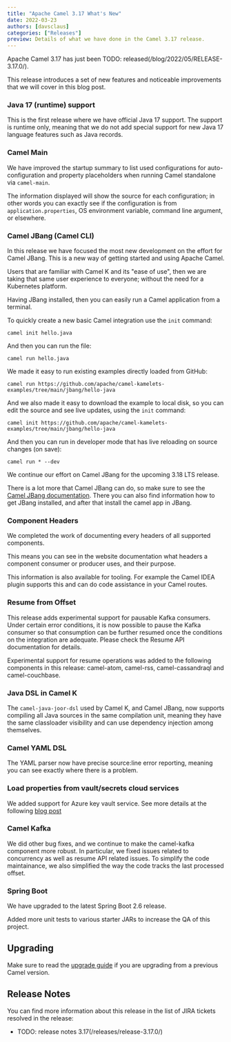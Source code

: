 ```yaml
---
title: "Apache Camel 3.17 What's New"
date: 2022-03-23
authors: [davsclaus]
categories: ["Releases"]
preview: Details of what we have done in the Camel 3.17 release.
---
```


Apache Camel 3.17 has just been TODO: released(/blog/2022/05/RELEASE-3.17.0/).

This release introduces a set of new features and noticeable improvements that we will cover in this blog post.

### Java 17 (runtime) support

This is the first release where we have official Java 17 support. The support is runtime only,
meaning that we do not add special support for new Java 17 language features such as Java records.

### Camel Main

We have improved the startup summary to list used configurations for auto-configuration and property placeholders
when running Camel standalone via `camel-main`.

The information displayed will show the source for each configuration; in other words
you can exactly see if the configuration is from `application.properties`, OS environment variable,
command line argument, or elsewhere.

### Camel JBang (Camel CLI)

In this release we have focused the most new development on the effort for Camel JBang.
This is a new way of getting started and using Apache Camel.

Users that are familiar with Camel K and its "ease of use", then we are taking that
same user experience to everyone; without the need for a Kubernetes platform.

Having JBang installed, then you can easily run a Camel application from a terminal.

To quickly create a new basic Camel integration use the `init` command:

    camel init hello.java

And then you can run the file:

    camel run hello.java

We made it easy to run existing examples directly loaded from GitHub:

    camel run https://github.com/apache/camel-kamelets-examples/tree/main/jbang/hello-java

And we also made it easy to download the example to local disk, so you can edit the source and
see live updates, using the `init` command:

    camel init https://github.com/apache/camel-kamelets-examples/tree/main/jbang/hello-java

And then you can run in developer mode that has live reloading on source changes (on save):

    camel run * --dev

We continue our effort on Camel JBang for the upcoming 3.18 LTS release.

There is a lot more that Camel JBang can do, so make sure to see the [Camel JBang documentation](/manual/camel-jbang.html).
There you can also find information how to get JBang installed, and after that install the camel app in JBang.

### Component Headers

We completed the work of documenting every headers of all supported components.

This means you can see in the website documentation what headers a component consumer or producer
uses, and their purpose.

This information is also available for tooling. For example the Camel IDEA plugin supports this
and can do code assistance in your Camel routes.

### Resume from Offset

This release adds experimental support for pausable Kafka consumers. Under certain error conditions, it is now possible to pause the Kafka consumer so that consumption can be further resumed once the conditions on the integration are adequate. Please check the Resume API documentation for details.

Experimental support for resume operations was added to the following components in this release: camel-atom, camel-rss, camel-cassandraql and camel-couchbase. 

### Java DSL in Camel K

The `camel-java-joor-dsl` used by Camel K, and Camel JBang, now supports compiling all Java sources
in the same compilation unit, meaning they have the same classloader visibility and can use
dependency injection among themselves. 

### Camel YAML DSL

The YAML parser now have precise source:line error reporting, meaning you can see exactly
where there is a problem.

### Load properties from vault/secrets cloud services

We added support for Azure key vault service.
See more details at the following [blog post](/blog/2022/03/secrets-properties-functions/)

### Camel Kafka

We did other bug fixes, and we continue to make the camel-kafka component more robust. In particular, we fixed issues related to concurrency as well as resume API related issues. To simplify the code maintainance, we also simplified the way the code tracks the last processed offset.

### Spring Boot

We have upgraded to the latest Spring Boot 2.6 release.

Added more unit tests to various starter JARs to increase the QA of this project.

## Upgrading

Make sure to read the [upgrade guide](/manual/camel-3x-upgrade-guide-3_17.html) if you are upgrading from a previous Camel version.

## Release Notes

You can find more information about this release in the list of JIRA tickets resolved in the release: 

- TODO: release notes 3.17(/releases/release-3.17.0/)

